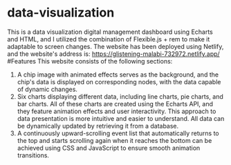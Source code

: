 # data-visualization
This is a data visualization digital management dashboard using Echarts and HTML, and I utilized the combination of Flexible.js + rem to make it adaptable to screen changes. The website has been deployed using Netlify, and the website's address is: https://glistening-malabi-732972.netlify.app/
#Features
This website consists of the following sections:
1) A chip image with animated effects serves as the background, and the chip's data is displayed on corresponding nodes, with the data capable of dynamic changes.
2) Six charts displaying different data, including line charts, pie charts, and bar charts. All of these charts are created using the Echarts API, and they feature animation effects and user interactivity. This approach to data presentation is more intuitive and easier to understand. All data can be dynamically updated by retrieving it from a database.
3) A continuously upward-scrolling event list that automatically returns to the top and starts scrolling again when it reaches the bottom can be achieved using CSS and JavaScript to ensure smooth animation transitions.
